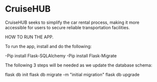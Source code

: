 # CruiseHUB
CruiseHUB seeks to simplify the car rental process, making it more accessible for users to secure reliable transportation facilities.

HOW TO RUN THE APP.

To run the app, install and do the following:

-Pip install Flask-SQLAlchemy
-Pip install Flask-Migrate

The following 3 steps will be needed as we update the database schema:

flask db init
flask db migrate -m "initial migration"
flask db upgrade